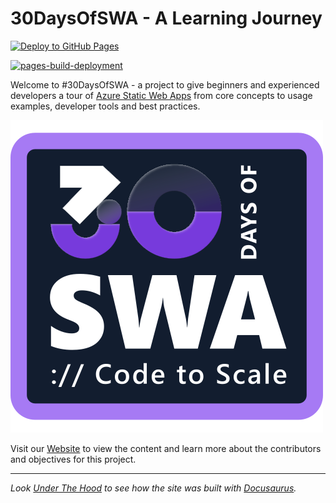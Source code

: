 # 30DaysOfSWA - A Learning Journey

[![Deploy to GitHub Pages](https://github.com/staticwebdev/30DaysOfSWA/actions/workflows/deploy.yml/badge.svg)](https://github.com/staticwebdev/30DaysOfSWA/actions/workflows/deploy.yml) 

[![pages-build-deployment](https://github.com/staticwebdev/30DaysOfSWA/actions/workflows/pages/pages-build-deployment/badge.svg)](https://github.com/staticwebdev/30DaysOfSWA/actions/workflows/pages/pages-build-deployment)

Welcome to #30DaysOfSWA - a project to give beginners and experienced developers a tour of [Azure Static Web Apps](https://docs.microsoft.com/en-us/azure/static-web-apps/overview) from core concepts to usage examples, developer tools and best practices.

![30DaysOfSWA Logo](www/static/img/logo.svg)

Visit our [Website](https://aka.ms/30DaysOfSWA) to view the content and learn more about the contributors and objectives for this project.

---

_Look [Under The Hood](SETUP.md) to see how the site was built with [Docusaurus](https://docusaurus.io)._
